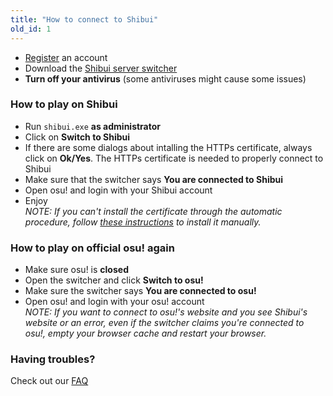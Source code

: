 ```yaml
---
title: "How to connect to Shibui"
old_id: 1
---
```

- [Register](https://shibui.pw/register) an account  
- Download the [Shibui server switcher](https://shibui.pw/static/shibui.exe)
- **Turn off your antivirus** (some antiviruses might cause some issues)  


### How to play on Shibui
- Run `shibui.exe` **as administrator**  
- Click on **Switch to Shibui**  
- If there are some dialogs about intalling the HTTPs certificate, always click on **Ok/Yes**. The HTTPs certificate is needed to properly connect to Shibui 
- Make sure that the switcher says **You are connected to Shibui**  
- Open osu! and login with your Shibui account  
- Enjoy  
_NOTE: If you can't install the certificate through the automatic procedure, follow [these instructions](https://shibui.pw/doc/irc) to install it manually._  

### How to play on official osu! again
- Make sure osu! is **closed**  
- Open the switcher and click **Switch to osu!**  
- Make sure the switcher says **You are connected to osu!**  
- Open osu! and login with your osu! account  
_NOTE: If you want to connect to osu!'s website and you see Shibui's website or an error, even if the switcher claims you're connected to osu!, empty your browser cache and restart your browser._  

### Having troubles?
Check out our [FAQ](https://shibui.pw/doc/5)

